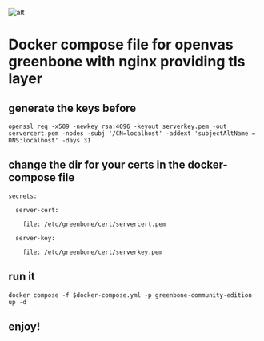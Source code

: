 ![alt](https://encrypted-tbn0.gstatic.com/images?q=tbn:ANd9GcTiky2VU-AuvBnkohI4ekzVIDJwnrx8A_Ou0Q&s)

# Docker compose file for openvas greenbone with nginx providing tls layer



## generate the keys before 

`openssl req -x509 -newkey rsa:4096 -keyout serverkey.pem -out servercert.pem -nodes -subj '/CN=localhost' -addext 'subjectAltName = DNS:localhost' -days 31`

## change the dir for your certs in the docker-compose file

`secrets:`

`  server-cert:`

`    file: /etc/greenbone/cert/servercert.pem`

`  server-key:`

`    file: /etc/greenbone/cert/serverkey.pem`

## run it

`docker compose -f $docker-compose.yml -p greenbone-community-edition up -d`

## enjoy!
